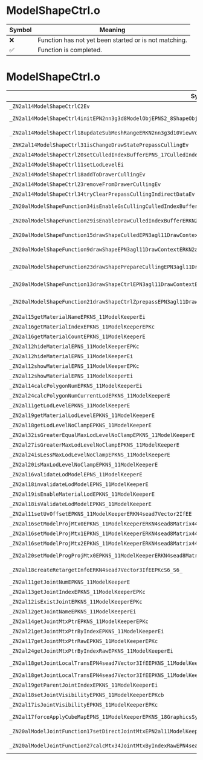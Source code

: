 # ModelShapeCtrl.o
| Symbol | Meaning 
| ------------- | ------------- 
| :x: | Function has not yet been started or is not matching. 
| :white_check_mark: | Function is completed. 


# ModelShapeCtrl.o
| Symbol (Mangled) | Symbol (Demangled) | Decompiled? |
| ------------- |  ------------- | ------------- |
| `_ZN2al14ModelShapeCtrlC2Ev` | `al::ModelShapeCtrl::ModelShapeCtrl(void)` | :white_check_mark: |
| `_ZN2al14ModelShapeCtrl4initEPN2nn3g3d8ModelObjEPNS2_8ShapeObjEPNS2_11MaterialObjE` | `al::ModelShapeCtrl::init(nn::g3d::ModelObj *,nn::g3d::ShapeObj *,nn::g3d::MaterialObj *)` | :white_check_mark: |
| `_ZN2al14ModelShapeCtrl18updateSubMeshRangeERKN2nn3g3d10ViewVolumeERKNS2_8ShapeObjEi` | `al::ModelShapeCtrl::updateSubMeshRange(nn::g3d::ViewVolume const&,nn::g3d::ShapeObj const&,int)` | :white_check_mark: |
| `_ZNK2al14ModelShapeCtrl31isChangeDrawStatePrepassCullingEv` | `al::ModelShapeCtrl::isChangeDrawStatePrepassCulling(void)const` | :white_check_mark: |
| `_ZN2al14ModelShapeCtrl20setCulledIndexBufferEPNS_17CulledIndexBufferE` | `al::ModelShapeCtrl::setCulledIndexBuffer(al::CulledIndexBuffer *)` | :white_check_mark: |
| `_ZN2al14ModelShapeCtrl11setLodLevelEi` | `al::ModelShapeCtrl::setLodLevel(int)` | :white_check_mark: |
| `_ZN2al14ModelShapeCtrl18addToDrawerCullingEv` | `al::ModelShapeCtrl::addToDrawerCulling(void)` | :white_check_mark: |
| `_ZN2al14ModelShapeCtrl23removeFromDrawerCullingEv` | `al::ModelShapeCtrl::removeFromDrawerCulling(void)` | :white_check_mark: |
| `_ZN2al14ModelShapeCtrl34tryClearPrepassCullingIndirectDataEv` | `al::ModelShapeCtrl::tryClearPrepassCullingIndirectData(void)` | :white_check_mark: |
| `_ZN20alModelShapeFunction34isEnableGsCullingCulledIndexBufferERKN2al14ModelShapeCtrlE` | `alModelShapeFunction::isEnableGsCullingCulledIndexBuffer(al::ModelShapeCtrl const&)` | :white_check_mark: |
| `_ZN20alModelShapeFunction29isEnableDrawCulledIndexBufferERKN2al14ModelShapeCtrlE` | `alModelShapeFunction::isEnableDrawCulledIndexBuffer(al::ModelShapeCtrl const&)` | :white_check_mark: |
| `_ZN20alModelShapeFunction15drawShapeCulledEPN3agl11DrawContextERKN2al14ModelShapeCtrlE` | `alModelShapeFunction::drawShapeCulled(agl::DrawContext *,al::ModelShapeCtrl const&)` | :white_check_mark: |
| `_ZN20alModelShapeFunction9drawShapeEPN3agl11DrawContextERKN2al14ModelShapeCtrlEPKN2nn3g3d10ViewVolumeERKNS8_8ShapeObjEib` | `alModelShapeFunction::drawShape(agl::DrawContext *,al::ModelShapeCtrl const&,nn::g3d::ViewVolume const*,nn::g3d::ShapeObj const&,int,bool)` | :white_check_mark: |
| `_ZN20alModelShapeFunction23drawShapePrepareCullingEPN3agl11DrawContextERKN2al14ModelShapeCtrlEPKN2nn3g3d10ViewVolumeERKNS8_8ShapeObjEib` | `alModelShapeFunction::drawShapePrepareCulling(agl::DrawContext *,al::ModelShapeCtrl const&,nn::g3d::ViewVolume const*,nn::g3d::ShapeObj const&,int,bool)` | :white_check_mark: |
| `_ZN20alModelShapeFunction13drawShapeCtrlEPN3agl11DrawContextERKN2al14ModelShapeCtrlEPKN2nn3g3d10ViewVolumeERKNS8_8ShapeObjEib` | `alModelShapeFunction::drawShapeCtrl(agl::DrawContext *,al::ModelShapeCtrl const&,nn::g3d::ViewVolume const*,nn::g3d::ShapeObj const&,int,bool)` | :white_check_mark: |
| `_ZN20alModelShapeFunction21drawShapeCtrlZprepassEPN3agl11DrawContextERKN2al14ModelShapeCtrlEPKN2nn3g3d10ViewVolumeERKNS8_8ShapeObjEib` | `alModelShapeFunction::drawShapeCtrlZprepass(agl::DrawContext *,al::ModelShapeCtrl const&,nn::g3d::ViewVolume const*,nn::g3d::ShapeObj const&,int,bool)` | :white_check_mark: |
| `_ZN2al15getMaterialNameEPKNS_11ModelKeeperEi` | `al::getMaterialName(al::ModelKeeper const*,int)` | :white_check_mark: |
| `_ZN2al16getMaterialIndexEPKNS_11ModelKeeperEPKc` | `al::getMaterialIndex(al::ModelKeeper const*,char const*)` | :white_check_mark: |
| `_ZN2al16getMaterialCountEPKNS_11ModelKeeperE` | `al::getMaterialCount(al::ModelKeeper const*)` | :white_check_mark: |
| `_ZN2al12hideMaterialEPNS_11ModelKeeperEPKc` | `al::hideMaterial(al::ModelKeeper *,char const*)` | :white_check_mark: |
| `_ZN2al12hideMaterialEPNS_11ModelKeeperEi` | `al::hideMaterial(al::ModelKeeper *,int)` | :white_check_mark: |
| `_ZN2al12showMaterialEPNS_11ModelKeeperEPKc` | `al::showMaterial(al::ModelKeeper *,char const*)` | :white_check_mark: |
| `_ZN2al12showMaterialEPNS_11ModelKeeperEi` | `al::showMaterial(al::ModelKeeper *,int)` | :white_check_mark: |
| `_ZN2al14calcPolygonNumEPKNS_11ModelKeeperEi` | `al::calcPolygonNum(al::ModelKeeper const*,int)` | :white_check_mark: |
| `_ZN2al24calcPolygonNumCurrentLodEPKNS_11ModelKeeperE` | `al::calcPolygonNumCurrentLod(al::ModelKeeper const*)` | :white_check_mark: |
| `_ZN2al11getLodLevelEPKNS_11ModelKeeperE` | `al::getLodLevel(al::ModelKeeper const*)` | :white_check_mark: |
| `_ZN2al19getMaterialLodLevelEPKNS_11ModelKeeperE` | `al::getMaterialLodLevel(al::ModelKeeper const*)` | :white_check_mark: |
| `_ZN2al18getLodLevelNoClampEPKNS_11ModelKeeperE` | `al::getLodLevelNoClamp(al::ModelKeeper const*)` | :white_check_mark: |
| `_ZN2al32isGreaterEqualMaxLodLevelNoClampEPKNS_11ModelKeeperE` | `al::isGreaterEqualMaxLodLevelNoClamp(al::ModelKeeper const*)` | :white_check_mark: |
| `_ZN2al27isGreaterMaxLodLevelNoClampEPKNS_11ModelKeeperE` | `al::isGreaterMaxLodLevelNoClamp(al::ModelKeeper const*)` | :white_check_mark: |
| `_ZN2al24isLessMaxLodLevelNoClampEPKNS_11ModelKeeperE` | `al::isLessMaxLodLevelNoClamp(al::ModelKeeper const*)` | :white_check_mark: |
| `_ZN2al20isMaxLodLevelNoClampEPKNS_11ModelKeeperE` | `al::isMaxLodLevelNoClamp(al::ModelKeeper const*)` | :white_check_mark: |
| `_ZN2al16validateLodModelEPNS_11ModelKeeperE` | `al::validateLodModel(al::ModelKeeper *)` | :white_check_mark: |
| `_ZN2al18invalidateLodModelEPNS_11ModelKeeperE` | `al::invalidateLodModel(al::ModelKeeper *)` | :white_check_mark: |
| `_ZN2al19isEnableMaterialLodEPKNS_11ModelKeeperE` | `al::isEnableMaterialLod(al::ModelKeeper const*)` | :white_check_mark: |
| `_ZN2al18isValidateLodModelEPKNS_11ModelKeeperE` | `al::isValidateLodModel(al::ModelKeeper const*)` | :white_check_mark: |
| `_ZN2al11setUvOffsetEPKNS_11ModelKeeperERKN4sead7Vector2IfEE` | `al::setUvOffset(al::ModelKeeper const*,sead::Vector2<float> const&)` | :white_check_mark: |
| `_ZN2al16setModelProjMtx0EPKNS_11ModelKeeperERKN4sead8Matrix44IfEE` | `al::setModelProjMtx0(al::ModelKeeper const*,sead::Matrix44<float> const&)` | :white_check_mark: |
| `_ZN2al16setModelProjMtx1EPKNS_11ModelKeeperERKN4sead8Matrix44IfEE` | `al::setModelProjMtx1(al::ModelKeeper const*,sead::Matrix44<float> const&)` | :white_check_mark: |
| `_ZN2al16setModelProjMtx2EPKNS_11ModelKeeperERKN4sead8Matrix44IfEE` | `al::setModelProjMtx2(al::ModelKeeper const*,sead::Matrix44<float> const&)` | :white_check_mark: |
| `_ZN2al20setModelProgProjMtx0EPKNS_11ModelKeeperERKN4sead8Matrix44IfEE` | `al::setModelProgProjMtx0(al::ModelKeeper const*,sead::Matrix44<float> const&)` | :white_check_mark: |
| `_ZN2al18createRetargetInfoERKN4sead7Vector3IfEEPKcS6_S6_` | `al::createRetargetInfo(sead::Vector3<float> const&,char const*,char const*,char const*)` | :white_check_mark: |
| `_ZN2al11getJointNumEPKNS_11ModelKeeperE` | `al::getJointNum(al::ModelKeeper const*)` | :white_check_mark: |
| `_ZN2al13getJointIndexEPKNS_11ModelKeeperEPKc` | `al::getJointIndex(al::ModelKeeper const*,char const*)` | :white_check_mark: |
| `_ZN2al12isExistJointEPKNS_11ModelKeeperEPKc` | `al::isExistJoint(al::ModelKeeper const*,char const*)` | :white_check_mark: |
| `_ZN2al12getJointNameEPKNS_11ModelKeeperEi` | `al::getJointName(al::ModelKeeper const*,int)` | :white_check_mark: |
| `_ZN2al14getJointMtxPtrEPKNS_11ModelKeeperEPKc` | `al::getJointMtxPtr(al::ModelKeeper const*,char const*)` | :white_check_mark: |
| `_ZN2al21getJointMtxPtrByIndexEPKNS_11ModelKeeperEi` | `al::getJointMtxPtrByIndex(al::ModelKeeper const*,int)` | :white_check_mark: |
| `_ZN2al17getJointMtxPtrRawEPKNS_11ModelKeeperEPKc` | `al::getJointMtxPtrRaw(al::ModelKeeper const*,char const*)` | :white_check_mark: |
| `_ZN2al24getJointMtxPtrByIndexRawEPKNS_11ModelKeeperEi` | `al::getJointMtxPtrByIndexRaw(al::ModelKeeper const*,int)` | :white_check_mark: |
| `_ZN2al18getJointLocalTransEPN4sead7Vector3IfEEPKNS_11ModelKeeperEPKc` | `al::getJointLocalTrans(sead::Vector3<float> *,al::ModelKeeper const*,char const*)` | :white_check_mark: |
| `_ZN2al18getJointLocalTransEPN4sead7Vector3IfEEPKNS_11ModelKeeperEi` | `al::getJointLocalTrans(sead::Vector3<float> *,al::ModelKeeper const*,int)` | :white_check_mark: |
| `_ZN2al19getParentJointIndexEPKNS_11ModelKeeperEi` | `al::getParentJointIndex(al::ModelKeeper const*,int)` | :white_check_mark: |
| `_ZN2al18setJointVisibilityEPKNS_11ModelKeeperEPKcb` | `al::setJointVisibility(al::ModelKeeper const*,char const*,bool)` | :white_check_mark: |
| `_ZN2al17isJointVisibilityEPKNS_11ModelKeeperEPKc` | `al::isJointVisibility(al::ModelKeeper const*,char const*)` | :white_check_mark: |
| `_ZN2al17forceApplyCubeMapEPNS_11ModelKeeperEPKNS_18GraphicsSystemInfoEPKc` | `al::forceApplyCubeMap(al::ModelKeeper *,al::GraphicsSystemInfo const*,char const*)` | :white_check_mark: |
| `_ZN20alModelJointFunction17setDirectJointMtxEPN2al11ModelKeeperEiRKN4sead8Matrix34IfEE` | `alModelJointFunction::setDirectJointMtx(al::ModelKeeper *,int,sead::Matrix34<float> const&)` | :white_check_mark: |
| `_ZN20alModelJointFunction27calcMtx34JointMtxByIndexRawEPN4sead8Matrix34IfEEPN2al11ModelKeeperEi` | `alModelJointFunction::calcMtx34JointMtxByIndexRaw(sead::Matrix34<float> *,al::ModelKeeper *,int)` | :white_check_mark: |
